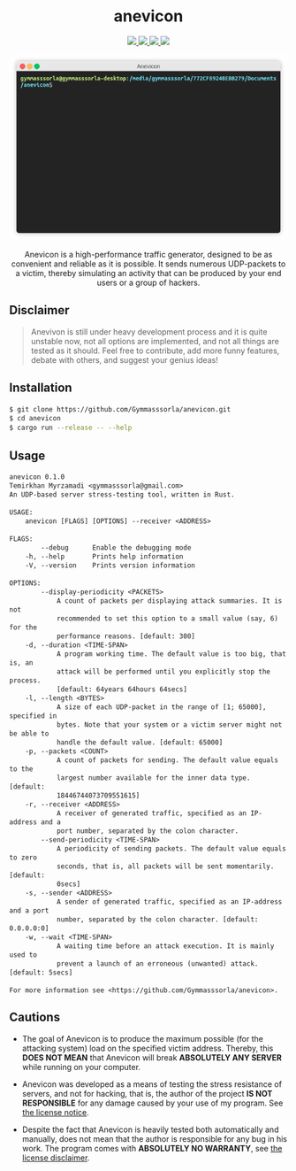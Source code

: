 <div align="center">
  <h1>anevicon</h1>
  
  <a href="https://gitter.im/Gymmasssorla/anevicon">
    <img src="https://img.shields.io/badge/chat-on%20gitter-pink.svg">
  </a>
  <a href="https://travis-ci.com/Gymmasssorla/anevicon">
    <img src="https://travis-ci.com/Gymmasssorla/anevicon.svg?branch=master">
  </a>
  <a href="https://github.com/Gymmasssorla/anevicon/blob/master/LICENSE">
    <img src="https://img.shields.io/badge/license-GPLv3-blue.svg">
  </a>
  <a href="https://crates.io/crates/anevicon">
    <img src="https://img.shields.io/badge/crates.io-v0.1.0-orange.svg">
  </a>
  
  <img src="DEMO.gif"><br>
  
  Anevicon is a high-performance traffic generator, designed to be as convenient and reliable as it is possible. It sends
numerous UDP-packets to a victim, thereby simulating an activity that can be produced by your end users or a
group of hackers.
</div>

## Disclaimer
> Anevivon is still under heavy development process and it is quite unstable now, not all options are implemented, and not all things are tested as it should. Feel free to contribute, add more funny features, debate with others, and suggest your genius ideas!

## Installation
```bash
$ git clone https://github.com/Gymmasssorla/anevicon.git
$ cd anevicon
$ cargo run --release -- --help
```

## Usage
```
anevicon 0.1.0
Temirkhan Myrzamadi <gymmasssorla@gmail.com>
An UDP-based server stress-testing tool, written in Rust.

USAGE:
    anevicon [FLAGS] [OPTIONS] --receiver <ADDRESS>

FLAGS:
        --debug      Enable the debugging mode
    -h, --help       Prints help information
    -V, --version    Prints version information

OPTIONS:
        --display-periodicity <PACKETS>
            A count of packets per displaying attack summaries. It is not
            recommended to set this option to a small value (say, 6) for the
            performance reasons. [default: 300]
    -d, --duration <TIME-SPAN>
            A program working time. The default value is too big, that is, an
            attack will be performed until you explicitly stop the process.
            [default: 64years 64hours 64secs]
    -l, --length <BYTES>
            A size of each UDP-packet in the range of [1; 65000], specified in
            bytes. Note that your system or a victim server might not be able to
            handle the default value. [default: 65000]
    -p, --packets <COUNT>
            A count of packets for sending. The default value equals to the
            largest number available for the inner data type. [default:
            18446744073709551615]
    -r, --receiver <ADDRESS>
            A receiver of generated traffic, specified as an IP-address and a
            port number, separated by the colon character.
        --send-periodicity <TIME-SPAN>
            A periodicity of sending packets. The default value equals to zero
            seconds, that is, all packets will be sent momentarily. [default:
            0secs]
    -s, --sender <ADDRESS>
            A sender of generated traffic, specified as an IP-address and a port
            number, separated by the colon character. [default: 0.0.0.0:0]
    -w, --wait <TIME-SPAN>
            A waiting time before an attack execution. It is mainly used to
            prevent a launch of an erroneous (unwanted) attack. [default: 5secs]

For more information see <https://github.com/Gymmasssorla/anevicon>.
```


## Cautions
 - The goal of Anevicon is to produce the maximum possible (for the attacking system) load on the specified victim address. Thereby, this **DOES NOT MEAN** that Anevicon will break **ABSOLUTELY ANY SERVER** while running on your computer.
 
 - Anevicon was developed as a means of testing the stress resistance of servers, and not for hacking, that is, the author of the project **IS NOT RESPONSIBLE** for any damage caused by your use of my program. See [the license notice](https://github.com/Gymmasssorla/anevicon/blob/master/LICENSE#L600).
 
 - Despite the fact that Anevicon is heavily tested both automatically and manually, does not mean that the author is responsible for any bug in his work. The program comes with **ABSOLUTELY NO WARRANTY**, see [the license disclaimer](https://github.com/Gymmasssorla/anevicon/blob/master/LICENSE#L589).
